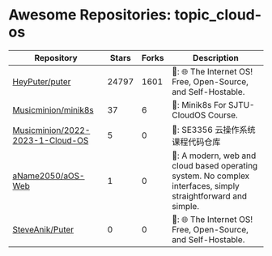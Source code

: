 # Awesome Repositories: topic_cloud-os
 | Repository | Stars | Forks | Description |
---|---|---|----------------|
| [HeyPuter/puter](https://github.com/HeyPuter/puter) | 24797 | 1601 | 📝: 🌐 The Internet OS! Free, Open-Source, and Self-Hostable. |
| [Musicminion/minik8s](https://github.com/Musicminion/minik8s) | 37 | 6 | 📝: Minik8s For SJTU-CloudOS Course. |
| [Musicminion/2022-2023-1-Cloud-OS](https://github.com/Musicminion/2022-2023-1-Cloud-OS) | 5 | 0 | 📝: SE3356 云操作系统课程代码仓库 |
| [aName2050/aOS-Web](https://github.com/aName2050/aOS-Web) | 1 | 0 | 📝: A modern, web and cloud based operating system. No complex interfaces, simply straightforward and simple. |
| [SteveAnik/Puter](https://github.com/SteveAnik/Puter) | 0 | 0 | 📝: 🌐 The Internet OS! Free, Open-Source, and Self-Hostable.  |
